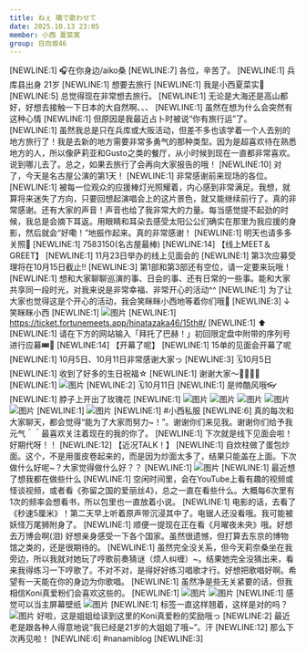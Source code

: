 ```yaml
---
title: ねぇ 隣で歌わせて
date: 2025.10.13 23:05
member: 小西 夏菜実
group: 日向坂46
---
```


[NEWLINE:1]
🎧在你身边/aiko桑
[NEWLINE:7]
各位，辛苦了。
[NEWLINE:1]
兵库县出身 21岁
[NEWLINE:1]
想要去旅行
[NEWLINE:1]
我是小西夏菜实🐺
[NEWLINE:5]
总觉得现在非常想去旅行。
[NEWLINE:1]
无论是大海还是高山都好，好想去接触一下日本的大自然啊、、、
[NEWLINE:1]
虽然在想为什么会突然有这种心情
[NEWLINE:1]
但原因是我最近占卜时被说“你有旅行运”了。
[NEWLINE:1]
虽然我总是只在兵库或大阪活动，但差不多也该学着一个人去别的地方旅行了！我是去新的地方需要非常多勇气的那种类型。因为是超喜欢待在熟悉地方的人，所以像萨莉亚和Gusto之类的餐厅，从小时候到现在一直都非常喜欢。说到哪儿去了。总之，如果去旅行了会再向大家报告的哦！
[NEWLINE:10]
对了，今天是名古屋公演的第1天！
[NEWLINE:1]
非常感谢前来现场的各位。
[NEWLINE:1]
被每一位观众的应援棒灯光照耀着，内心感到非常满足。我想，就算将来迷失了方向，只要回想起演唱会上的这片景色，就又能继续前行了。真的非常感谢。还有大家的声音！声音也给了我非常大的力量。每当感觉提不起劲的时候，我总是会摘下耳返。用眼睛和耳朵去感受太阳公公们确实在那里为我应援的身影，然后就会“好嘞！”地振作起来。真的非常感谢！
[NEWLINE:1]
明天也请多多关照🌠
[NEWLINE:1]
7583150(名古屋最棒)
[NEWLINE:14]
【线上MEET＆GREET】
[NEWLINE:1]
11月23日举办的线上见面会的
[NEWLINE:1]
第3次应募受理将在10月15日截止‼️
[NEWLINE:3]
第1部和第3部还有空位，请一定要来玩哦！
[NEWLINE:1]
想和大家聊聊巡演的事、日会的事、还有日常的一些事。能和大家共享同一段时光，对我来说是非常幸福、非常开心的活动^^
[NEWLINE:1]
为了让大家也觉得这是个开心的活动，我会笑眯眯小西地等着你们哦🐾
[NEWLINE:3]
↓笑眯眯小西
[NEWLINE:1]
![图片](https://cdn.hinatazaka46.com/files/14/diary/official/member/moblog/202510/mobD3cJuE.jpg)
[NEWLINE:1]
https://ticket.fortunemeets.app/hinatazaka46/15th#/
[NEWLINE:1]
⬆️
[NEWLINE:1]
请在下方的网站输入「拜托了巴赫！」初回限定盘中附带的序列号进行应募🎟🤍
[NEWLINE:14]
【开幕了呢】
[NEWLINE:1]
15单的见面会开幕了呢
[NEWLINE:1]
10月5日、10月11日非常感谢大家っ
[NEWLINE:3]
🗓10月5日
[NEWLINE:1]
收到了好多的生日祝福☆
[NEWLINE:1]
谢谢大家〜✌🏻☝🏻
[NEWLINE:1]
![图片](https://cdn.hinatazaka46.com/files/14/diary/official/member/moblog/202510/mobNgLhdE.jpg)
[NEWLINE:2]
🗓10月11日
[NEWLINE:1]
是帅酷风哦👓
[NEWLINE:1]
脖子上开出了玫瑰花
[NEWLINE:1]
![图片](https://cdn.hinatazaka46.com/files/14/diary/official/member/moblog/202510/mobV9JURG.jpg)
![图片](https://cdn.hinatazaka46.com/files/14/diary/official/member/moblog/202510/mobGukBgi.jpg)
![图片](https://cdn.hinatazaka46.com/files/14/diary/official/member/moblog/202510/mobFeUcOk.jpg)
![图片](https://cdn.hinatazaka46.com/files/14/diary/official/member/moblog/202510/mobcn1Ppb.jpg)
![图片](https://cdn.hinatazaka46.com/files/14/diary/official/member/moblog/202510/moboY88Gz.jpg)
[NEWLINE:1]
![图片](https://cdn.hinatazaka46.com/files/14/diary/official/member/moblog/202510/mobLfINQv.jpg)
[NEWLINE:1]
#小西私服
[NEWLINE:6]
真的每次和大家聊天，都会觉得“能为了大家而努力~！”。谢谢你们来见我。谢谢你们给予我元气＾＾最喜欢关注着现在的我的你了。
[NEWLINE:1]
下次就是线下见面会啦！好期代呀！！
[NEWLINE:12]
【近况TALK！】
[NEWLINE:1]
自炊柱做了蛋包炒面。这个，不是用蛋皮卷起来的，而是因为炒面太多了，结果只能盖在上面。下次做什么好呢~？大家觉得做什么好？？
[NEWLINE:1]
![图片](https://cdn.hinatazaka46.com/files/14/diary/official/member/moblog/202510/mob0hql3g.jpg)
[NEWLINE:1]
最近想了想我都在做些什么
[NEWLINE:1]
空闲时间里，会在YouTube上看有趣的视频或怪谈视频，或者看《弥留之国的爱丽丝4》，总之一直在看些什么。大概每6次里有1次的频率会想看书，所以包里也一直放着小说。
[NEWLINE:1]
电影的话，去看了《秒速5厘米》！第二天早上听着原声带沉浸其中了。电锯人还没看哦。我可能被妖怪万尾狮附身了。
[NEWLINE:1]
顺便一提现在正在看《月曜夜未央》哦。好想去万博会啊(泪) 好想亲身感受一下各个国家。虽然很遗憾，但打算去东京的博物馆之类的，还是很期待的。
[NEWLINE:1]
虽然完全没关系，但今天莉奈桑坐在我旁边，所以我就对她玩了哼歌前奏猜谜（烦人纠缠）~。结果她完全没猜出来，看来我得练习一下哼歌了。不对不对，是得好好练习唱歌才行。好想把歌唱好啊。希望有一天能在你的身边为你歌唱。
[NEWLINE:1]
虽然净是些无关紧要的话，但我相信Koni真爱粉们会喜欢这些的。
[NEWLINE:1]
![图片](https://cdn.hinatazaka46.com/files/14/diary/official/member/moblog/202510/mobF0wQVK.jpg)
![图片](https://cdn.hinatazaka46.com/files/14/diary/official/member/moblog/202510/mobkTgioc.jpg)
[NEWLINE:1]
感觉可以当主屏幕壁纸
![图片](https://cdn.hinatazaka46.com/files/14/diary/official/member/moblog/202510/mobVysYhY.jpg)
[NEWLINE:1]
标签一直这样翘着，这样是对的吗？
![图片](https://cdn.hinatazaka46.com/files/14/diary/official/member/moblog/202510/mobvUkV2Z.jpg)
好啦，这是姐姐给读到这里的Koni真爱粉的奖励哦っ
[NEWLINE:2]
最近老是跟各种人得意地说“我已经是21岁的大姐姐了哦~”。汗
[NEWLINE:12]
那么下次再见啦！
[NEWLINE:6]
#nanamiblog
[NEWLINE:3]